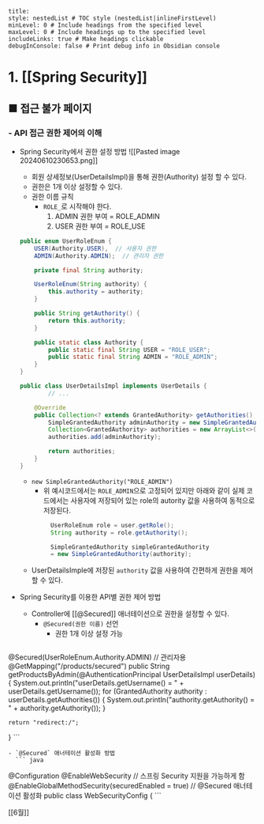 ```table-of-contents
title: 
style: nestedList # TOC style (nestedList|inlineFirstLevel)
minLevel: 0 # Include headings from the specified level
maxLevel: 0 # Include headings up to the specified level
includeLinks: true # Make headings clickable
debugInConsole: false # Print debug info in Obsidian console
```

# 1. [[Spring Security]]
## ■ 접근 불가 페이지

### - API 접근 권한 제어의 이해
- Spring Security에서 권한 설정 방법
  ![[Pasted image 20240610230653.png]]
	- 회원 상세정보(UserDetailsImpl)을 통해 권한(Authority) 설정 할 수 있다.
	- 권한은 1개 이상 설정할 수 있다.
	- 권한 이름 규칙
		- `ROLE_`로 시작해야 한다.
		    1. ADMIN 권한 부여 = ROLE_ADMIN
		    2. USER 권한 부여 = ROLE_USE
	``` java
	public enum UserRoleEnum {
	    USER(Authority.USER),  // 사용자 권한
	    ADMIN(Authority.ADMIN);  // 관리자 권한

	    private final String authority;

	    UserRoleEnum(String authority) {
	        this.authority = authority;
	    }

	    public String getAuthority() {
	        return this.authority;
	    }

	    public static class Authority {
	        public static final String USER = "ROLE_USER";
	        public static final String ADMIN = "ROLE_ADMIN";
	    }
	}
	```
	
	``` java
	public class UserDetailsImpl implements UserDetails {
			// ...

		@Override
	    public Collection<? extends GrantedAuthority> getAuthorities() {
	        SimpleGrantedAuthority adminAuthority = new SimpleGrantedAuthority("ROLE_ADMIN");
	        Collection<GrantedAuthority> authorities = new ArrayList<>();
	        authorities.add(adminAuthority);

	        return authorities;
	    }
	}
	```
	- `new SimpleGrantedAuthority("ROLE_ADMIN")`
		- 위 예시코드에서는 `ROLE_ADMIN`으로 고정되어 있지만 아래와 같이 실제 코드에서는 사용자에 저장되어 있는 role의 autority 값을 사용하여 동적으로 저장된다.
		  ``` java
			UserRoleEnum role = user.getRole();
			String authority = role.getAuthority();

			SimpleGrantedAuthority simpleGrantedAuthority 
			= new SimpleGrantedAuthority(authority);
			```
	- UserDetailsImple에 저장된 `authority` 값을 사용하여 간편하게 권한을 제어할 수 있다.
	  
- Spring Security를 이용한 API별 권한 제어 방법
	- Controller에 [[@Secured]] 애너테이션으로 권한을 설정할 수 있다.
		- `@Secured(권한 이름)` 선언
			- 권한 1개 이상 설정 가능
			  ``` java
@Secured(UserRoleEnum.Authority.ADMIN) // 관리자용
@GetMapping("/products/secured")
public String getProductsByAdmin(@AuthenticationPrincipal UserDetailsImpl userDetails) {
    System.out.println("userDetails.getUsername() = " + userDetails.getUsername());
    for (GrantedAuthority authority : userDetails.getAuthorities()) {
        System.out.println("authority.getAuthority() = " + authority.getAuthority());
    }  
    
    return "redirect:/";
}
				```
				
	- `@Secured` 애너테이션 활성화 방법
	  ``` java
@Configuration
@EnableWebSecurity // 스프링 Security 지원을 가능하게 함
@EnableGlobalMethodSecurity(securedEnabled = true) // @Secured 애너테이션 활성화
public class WebSecurityConfig {
		```

[[6월]]